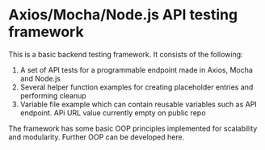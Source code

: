 # Axios/Mocha/Node.js API testing framework

This is a basic backend testing framework. It consists of the following:
1. A set of API tests for a programmable endpoint made in Axios, Mocha and Node.js
2. Several helper function examples for creating placeholder entries and performing cleanup
3. Variable file example which can contain reusable variables such as API endpoint. APi URL value currently empty on public repo

The framework has some basic OOP principles implemented for scalability and modularity. Further OOP can be developed here.